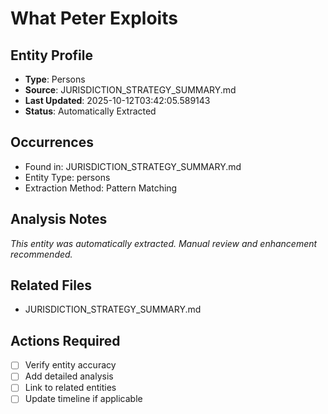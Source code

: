 # What Peter Exploits

## Entity Profile
- **Type**: Persons
- **Source**: JURISDICTION_STRATEGY_SUMMARY.md
- **Last Updated**: 2025-10-12T03:42:05.589143
- **Status**: Automatically Extracted

## Occurrences
- Found in: JURISDICTION_STRATEGY_SUMMARY.md
- Entity Type: persons
- Extraction Method: Pattern Matching

## Analysis Notes
*This entity was automatically extracted. Manual review and enhancement recommended.*

## Related Files
- JURISDICTION_STRATEGY_SUMMARY.md

## Actions Required
- [ ] Verify entity accuracy
- [ ] Add detailed analysis
- [ ] Link to related entities
- [ ] Update timeline if applicable
